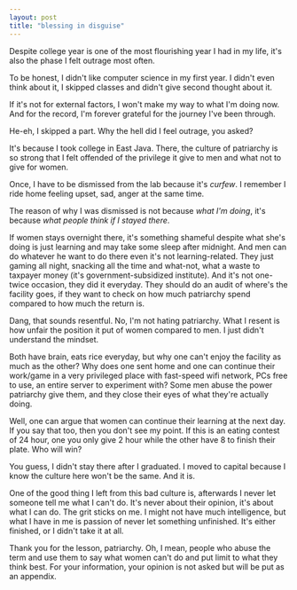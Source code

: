 ```yaml
---
layout: post
title: "blessing in disguise"
--- 
```


Despite college year is one of the most flourishing year I had in my life, it's also the phase I felt outrage most often.

To be honest, I didn't like computer science in my first year. I didn't even think about it, I skipped classes and didn't give second thought about it.

If it's not for external factors, I won't make my way to what I'm doing now. And for the record, I'm forever grateful for the journey I've been through.

He-eh, I skipped a part. Why the hell did I feel outrage, you asked?

It's because I took college in East Java. There, the culture of patriarchy is so strong that I felt offended of the privilege it give to men and what not to give for women.

Once, I have to be dismissed from the lab because it's _curfew_. I remember I ride home feeling upset, sad, anger at the same time.

The reason of why I was dismissed is not because _what I'm doing_, it's because _what people think if I stayed there_.

If women stays overnight there, it's something shameful despite what she's doing is just learning and may take some sleep after midnight. And men can do whatever he want to do there even it's not learning-related. They just gaming all night, snacking all the time and what-not, what a waste to taxpayer money (it's government-subsidized institute). And it's not one-twice occasion, they did it everyday. They should do an audit of where's the facility goes, if they want to check on how much patriarchy spend compared to how much the return is.

Dang, that sounds resentful. No, I'm not hating patriarchy. What I resent is how unfair the position it put of women compared to men. I just didn't understand the mindset.

Both have brain, eats rice everyday, but why one can't enjoy the facility as much as the other? Why does one sent home and one can continue their work/game in a very privileged place with fast-speed wifi network, PCs free to use, an entire server to experiment with? Some men abuse the power patriarchy give them, and they close their eyes of what they're actually doing.

Well, one can argue that women can continue their learning at the next day. If you say that too, then you don't see my point. If this is an eating contest of 24 hour, one you only give 2 hour while the other have 8 to finish their plate. Who will win?

You guess, I didn't stay there after I graduated. I moved to capital because I know the culture here won't be the same. And it is.

One of the good thing I left from this bad culture is, afterwards I never let someone tell me what I can't do. It's never about their opinion, it's about what I can do. The grit sticks on me. I might not have much intelligence, but what I have in me is passion of never let something unfinished. It's either finished, or I didn't take it at all.

Thank you for the lesson, patriarchy. Oh, I mean, people who abuse the term and use them to say what women can't do and put limit to what they think best. For your information, your opinion is not asked but will be put as an appendix.